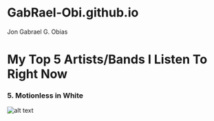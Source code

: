 # GabRael-Obi.github.io
Jon Gabrael G. Obias
# My Top 5 Artists/Bands I Listen To Right Now

### 5. Motionless in White
![alt text](https://www.google.com/search?q=motionless+in+white&sca_esv=586505729&tbm=isch&source=lnms&sa=X&ved=2ahUKEwig8vLb4OqCAxWxe2wGHZXBDjYQ_AUoAXoECAQQAw&biw=1920&bih=953&dpr=1#imgrc=xQX8OlQ456iLrM)
